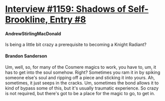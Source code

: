 # [Interview #1159: Shadows of Self-Brookline, Entry #8](https://www.theoryland.com/intvmain.php?i=1159#8)

#### AndrewStirlingMacDonald

Is being a little bit crazy a prerequisite to becoming a Knight Radiant?

#### Brandon Sanderson

Um, well, so, for many of the Cosmere magics to work, you have to, um, it has to get into the soul somehow. Right? Sometimes you ram it in by spiking someone else's soul and ripping off a piece and sticking it into yours. Ah, sometimes, it just seeps in the cracks. Um, sometimes the bond allows it to kind of bypass some of this, but it's usually traumatic experience. So crazy is not required, but there's got to be a place for the magic to go, to get in.

